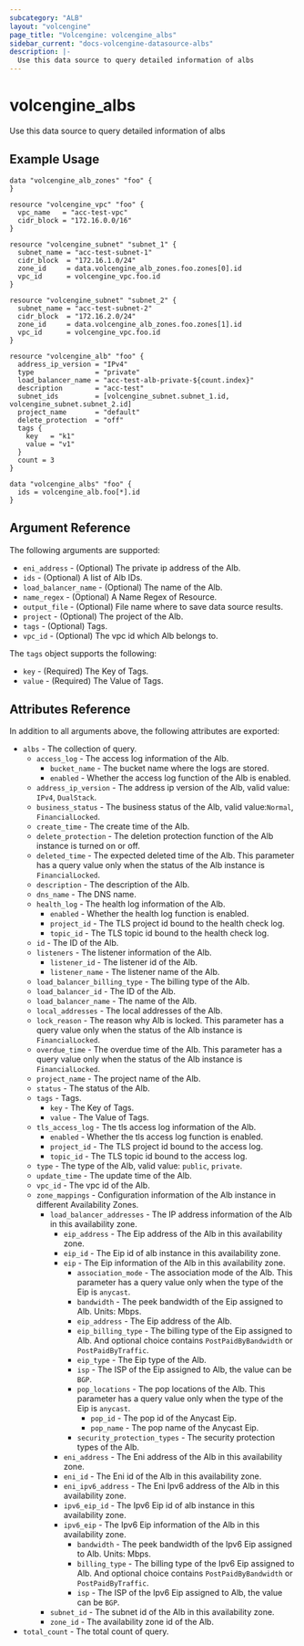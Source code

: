```yaml
---
subcategory: "ALB"
layout: "volcengine"
page_title: "Volcengine: volcengine_albs"
sidebar_current: "docs-volcengine-datasource-albs"
description: |-
  Use this data source to query detailed information of albs
---
```

# volcengine_albs
Use this data source to query detailed information of albs
## Example Usage
```hcl
data "volcengine_alb_zones" "foo" {
}

resource "volcengine_vpc" "foo" {
  vpc_name   = "acc-test-vpc"
  cidr_block = "172.16.0.0/16"
}

resource "volcengine_subnet" "subnet_1" {
  subnet_name = "acc-test-subnet-1"
  cidr_block  = "172.16.1.0/24"
  zone_id     = data.volcengine_alb_zones.foo.zones[0].id
  vpc_id      = volcengine_vpc.foo.id
}

resource "volcengine_subnet" "subnet_2" {
  subnet_name = "acc-test-subnet-2"
  cidr_block  = "172.16.2.0/24"
  zone_id     = data.volcengine_alb_zones.foo.zones[1].id
  vpc_id      = volcengine_vpc.foo.id
}

resource "volcengine_alb" "foo" {
  address_ip_version = "IPv4"
  type               = "private"
  load_balancer_name = "acc-test-alb-private-${count.index}"
  description        = "acc-test"
  subnet_ids         = [volcengine_subnet.subnet_1.id, volcengine_subnet.subnet_2.id]
  project_name       = "default"
  delete_protection  = "off"
  tags {
    key   = "k1"
    value = "v1"
  }
  count = 3
}

data "volcengine_albs" "foo" {
  ids = volcengine_alb.foo[*].id
}
```
## Argument Reference
The following arguments are supported:
* `eni_address` - (Optional) The private ip address of the Alb.
* `ids` - (Optional) A list of Alb IDs.
* `load_balancer_name` - (Optional) The name of the Alb.
* `name_regex` - (Optional) A Name Regex of Resource.
* `output_file` - (Optional) File name where to save data source results.
* `project` - (Optional) The project of the Alb.
* `tags` - (Optional) Tags.
* `vpc_id` - (Optional) The vpc id which Alb belongs to.

The `tags` object supports the following:

* `key` - (Required) The Key of Tags.
* `value` - (Required) The Value of Tags.

## Attributes Reference
In addition to all arguments above, the following attributes are exported:
* `albs` - The collection of query.
    * `access_log` - The access log information of the Alb.
        * `bucket_name` - The bucket name where the logs are stored.
        * `enabled` - Whether the access log function of the Alb is enabled.
    * `address_ip_version` - The address ip version of the Alb, valid value: `IPv4`, `DualStack`.
    * `business_status` - The business status of the Alb, valid value:`Normal`, `FinancialLocked`.
    * `create_time` - The create time of the Alb.
    * `delete_protection` - The deletion protection function of the Alb instance is turned on or off.
    * `deleted_time` - The expected deleted time of the Alb. This parameter has a query value only when the status of the Alb instance is `FinancialLocked`.
    * `description` - The description of the Alb.
    * `dns_name` - The DNS name.
    * `health_log` - The health log information of the Alb.
        * `enabled` - Whether the health log function is enabled.
        * `project_id` - The TLS project id bound to the health check log.
        * `topic_id` - The TLS topic id bound to the health check log.
    * `id` - The ID of the Alb.
    * `listeners` - The listener information of the Alb.
        * `listener_id` - The listener id of the Alb.
        * `listener_name` - The listener name of the Alb.
    * `load_balancer_billing_type` - The billing type of the Alb.
    * `load_balancer_id` - The ID of the Alb.
    * `load_balancer_name` - The name of the Alb.
    * `local_addresses` - The local addresses of the Alb.
    * `lock_reason` - The reason why Alb is locked. This parameter has a query value only when the status of the Alb instance is `FinancialLocked`.
    * `overdue_time` - The overdue time of the Alb. This parameter has a query value only when the status of the Alb instance is `FinancialLocked`.
    * `project_name` - The project name of the Alb.
    * `status` - The status of the Alb.
    * `tags` - Tags.
        * `key` - The Key of Tags.
        * `value` - The Value of Tags.
    * `tls_access_log` - The tls access log information of the Alb.
        * `enabled` - Whether the tls access log function is enabled.
        * `project_id` - The TLS project id bound to the access log.
        * `topic_id` - The TLS topic id bound to the access log.
    * `type` - The type of the Alb, valid value: `public`, `private`.
    * `update_time` - The update time of the Alb.
    * `vpc_id` - The vpc id of the Alb.
    * `zone_mappings` - Configuration information of the Alb instance in different Availability Zones.
        * `load_balancer_addresses` - The IP address information of the Alb in this availability zone.
            * `eip_address` - The Eip address of the Alb in this availability zone.
            * `eip_id` - The Eip id of alb instance in this availability zone.
            * `eip` - The Eip information of the Alb in this availability zone.
                * `association_mode` - The association mode of the Alb. This parameter has a query value only when the type of the Eip is `anycast`.
                * `bandwidth` - The peek bandwidth of the Eip assigned to Alb. Units: Mbps.
                * `eip_address` - The Eip address of the Alb.
                * `eip_billing_type` - The billing type of the Eip assigned to Alb. And optional choice contains `PostPaidByBandwidth` or `PostPaidByTraffic`.
                * `eip_type` - The Eip type of the Alb.
                * `isp` - The ISP of the Eip assigned to Alb, the value can be `BGP`.
                * `pop_locations` - The pop locations of the Alb. This parameter has a query value only when the type of the Eip is `anycast`.
                    * `pop_id` - The pop id of the Anycast Eip.
                    * `pop_name` - The pop name of the Anycast Eip.
                * `security_protection_types` - The security protection types of the Alb.
            * `eni_address` - The Eni address of the Alb in this availability zone.
            * `eni_id` - The Eni id of the Alb in this availability zone.
            * `eni_ipv6_address` - The Eni Ipv6 address of the Alb in this availability zone.
            * `ipv6_eip_id` - The Ipv6 Eip id of alb instance in this availability zone.
            * `ipv6_eip` - The Ipv6 Eip information of the Alb in this availability zone.
                * `bandwidth` - The peek bandwidth of the Ipv6 Eip assigned to Alb. Units: Mbps.
                * `billing_type` - The billing type of the Ipv6 Eip assigned to Alb. And optional choice contains `PostPaidByBandwidth` or `PostPaidByTraffic`.
                * `isp` - The ISP of the Ipv6 Eip assigned to Alb, the value can be `BGP`.
        * `subnet_id` - The subnet id of the Alb in this availability zone.
        * `zone_id` - The availability zone id of the Alb.
* `total_count` - The total count of query.


